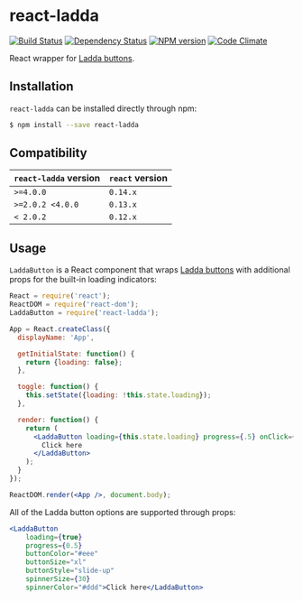 react-ladda
===========

[![Build Status](https://img.shields.io/travis/jsdir/react-ladda.svg?style=flat)](https://travis-ci.org/jsdir/react-ladda)
[![Dependency Status](https://img.shields.io/david/jsdir/react-ladda.svg?style=flat)](https://david-dm.org/jsdir/react-ladda)
[![NPM version](https://img.shields.io/npm/v/react-ladda.svg?style=flat)](https://www.npmjs.org/package/react-ladda)
[![Code Climate](https://img.shields.io/codeclimate/github/jsdir/react-ladda.svg?style=flat)](https://codeclimate.com/github/jsdir/react-ladda)

React wrapper for [Ladda buttons](https://github.com/hakimel/Ladda).

Installation
------------

`react-ladda` can be installed directly through npm:

```sh
$ npm install --save react-ladda
```

Compatibility
-------------

`react-ladda` version | `react` version
--------------------- | ---------------
`>=4.0.0`             | `0.14.x`
`>=2.0.2 <4.0.0`      | `0.13.x`
`< 2.0.2`             | `0.12.x`

Usage
-----

`LaddaButton` is a React component that wraps [Ladda buttons](https://github.com/hakimel/Ladda) with additional props for the built-in loading indicators:

```jsx
React = require('react');
ReactDOM = require('react-dom');
LaddaButton = require('react-ladda');

App = React.createClass({
  displayName: 'App',

  getInitialState: function() {
    return {loading: false};
  },

  toggle: function() {
    this.setState({loading: !this.state.loading});
  },

  render: function() {
    return (
      <LaddaButton loading={this.state.loading} progress={.5} onClick={this.toggle}>
        Click here
      </LaddaButton>
    );
  }
});

ReactDOM.render(<App />, document.body);
```

All of the Ladda button options are supported through props:

```jsx
<LaddaButton
    loading={true}
    progress={0.5}
    buttonColor="#eee"
    buttonSize="xl"
    buttonStyle="slide-up"
    spinnerSize={30}
    spinnerColor="#ddd">Click here</LaddaButton>
```
